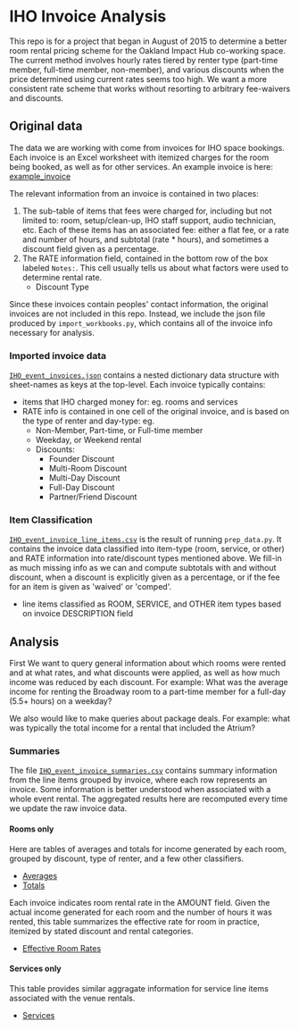 # IHO Invoice Analysis

This repo is for a project that began in August of 2015 to determine a better room rental pricing scheme for
the Oakland Impact Hub co-working space.  The current method involves hourly rates tiered by renter type (part-time member,  full-time member, non-member), and various discounts when the price determined using current rates seems too high.  We want a more consistent rate scheme that works without resorting to arbitrary fee-waivers and discounts.

## Original data
The data we are working with come from invoices for IHO space bookings.  Each invoice is an Excel worksheet with itemized charges for the room being booked, as well as for other services.  An example invoice is here:  [example_invoice](example_invoice.pdf)

The relevant information from an invoice is contained in two places:
  1. The sub-table of items that fees were charged for, including but not limited to: room, setup/clean-up, IHO staff support, audio technician, etc.  Each of these items has an associated fee: either a flat fee, or a rate and number of hours, and subtotal (rate * hours), and sometimes a discount field given as a percentage.
  2. The RATE information field, contained in the bottom row of the box labeled `Notes:`. This cell usually tells us about what factors were used to determine rental rate.
     * Discount Type


Since these invoices contain peoples' contact information, the original invoices are not included in this repo.  Instead, we include the json file produced by `import_workbooks.py`, which contains all of the invoice info necessary for analysis.

### Imported invoice data
[`IHO_event_invoices.json`](IHO_event_invoices.json) contains a nested dictionary data structure with sheet-names as keys at the top-level.
Each invoice typically contains:
* items that IHO charged money for: eg. rooms and services
* RATE info is contained in one cell of the original invoice, and is based on the type of renter and day-type:
eg.
  * Non-Member, Part-time, or Full-time member
  * Weekday, or Weekend rental
  * Discounts:
    - Founder Discount
  	- Multi-Room Discount
  	- Multi-Day Discount
  	- Full-Day Discount
  	- Partner/Friend Discount


### Item Classification
[`IHO_event_invoice_line_items.csv`](IHO_event_invoice_line_items.csv) is the result of running `prep_data.py`. It contains the invoice data classified into item-type (room, service, or other) and RATE information into rate/discount types mentioned above.  We fill-in as much missing info as we can and compute subtotals with and without discount, when a discount is explicitly given as a percentage, or if the fee for an item is given as 'waived' or 'comped'.
  * line items classified as ROOM, SERVICE, and OTHER item types based on invoice DESCRIPTION field


## Analysis
First We want to query general information about which rooms were rented and at what rates, and what discounts were applied, as well as how much income was reduced by each discount.  For example: What was the average income for renting the Broadway room to a part-time member for a full-day (5.5+ hours) on a weekday?

We also would like to make queries about package deals.  For example: what was typically the total income for a rental that included the Atrium?

### Summaries
The file [`IHO_event_invoice_summaries.csv`](IHO_event_invoice_summaries.csv) contains summary information from the line items grouped by invoice, where each row represents an invoice.  Some information is better understood when associated with a whole event rental.
The aggregated results here are recomputed every time we update the raw invoice data.

#### Rooms only
Here are tables of averages and totals for income generated by each room, grouped by discount, type of renter, and a few other classifiers.
  * [Averages](IHO_pricing_rooms_only_avg.csv)
  * [Totals](IHO_pricing_rooms_only_sum.csv)

Each invoice indicates room rental rate in the AMOUNT field. Given the actual income generated for each room and the number of hours it was rented, this table summarizes the effective rate for room in practice, itemized by stated discount and rental categories.
  * [Effective Room Rates](IHO_pricing_effective_room_rates.csv)

#### Services only
This table provides similar aggragate information for service line items associated with the venue rentals.
  * [Services](IHO_pricing_services_only.csv)
